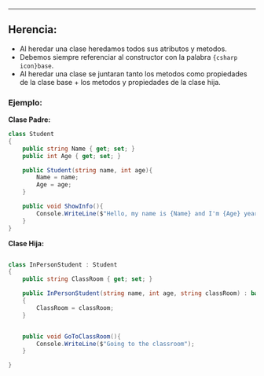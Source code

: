 
---
## Herencia:
- Al heredar una clase heredamos todos sus atributos y metodos.
- Debemos siempre referenciar al constructor con la palabra  `{csharp icon}base`.
- Al heredar una clase se juntaran tanto los metodos como propiedades de la clase base + los metodos y propiedades de la clase hija. 

### Ejemplo:

**Clase Padre:**
```csharp title:StudentClass
class Student
{
    public string Name { get; set; }
    public int Age { get; set; }

    public Student(string name, int age){
        Name = name;
        Age = age; 
    }

    public void ShowInfo(){
        Console.WriteLine($"Hello, my name is {Name} and I'm {Age} years old!");
    }
}
```

**Clase Hija:**
```csharp title:InPersonStudent

class InPersonStudent : Student
{
    public string ClassRoom { get; set; }

    public InPersonStudent(string name, int age, string classRoom) : base(name, age)
    {
        ClassRoom = classRoom;
    }


    public void GoToClassRoom(){
        Console.WriteLine($"Going to the classroom");
    }

}
```